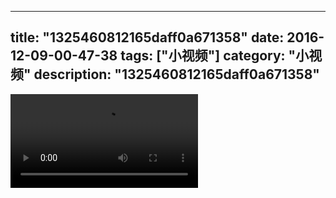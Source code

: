 
---
title: "1325460812165daff0a671358"
date: 2016-12-09-00-47-38
tags: ["小视频"]
category: "小视频"
description: "1325460812165daff0a671358"
---
<video src="http://ohtsqip0g.bkt.clouddn.com/1325460812165daff0a671358.mp4" controls="controls"></video>
